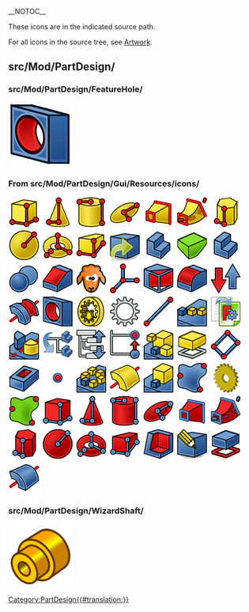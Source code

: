 \_\_NOTOC\_\_  

These icons are in the indicated source path.

For all icons in the source tree, see [Artwork](Artwork.md).

## src/Mod/PartDesign/

### src/Mod/PartDesign/FeatureHole/

 ![](images/PartDesign_Hole.svg ) 

### From src/Mod/PartDesign/Gui/Resources/icons/ 

 <img alt="" src=images/PartDesign_Additive_Box.svg  style="width:64px;"> <img alt="" src=images/PartDesign_Additive_Cone.svg  style="width:64px;"> <img alt="" src=images/PartDesign_Additive_Cylinder.svg  style="width:64px;"> <img alt="" src=images/PartDesign_Additive_Ellipsoid.svg  style="width:64px;"> <img alt="" src=images/PartDesign_Additive_Loft.svg  style="width:64px;"> <img alt="" src=images/PartDesign_Additive_Pipe.svg  style="width:64px;"> <img alt="" src=images/PartDesign_Additive_Prism.svg  style="width:64px;"> <img alt="" src=images/PartDesign_Additive_Sphere.svg  style="width:64px;"> <img alt="" src=images/PartDesign_Additive_Torus.svg  style="width:64px;"> <img alt="" src=images/PartDesign_Additive_Wedge.svg  style="width:64px;"> <img alt="" src=images/PartDesign_BaseFeature.svg  style="width:64px;"> <img alt="" src=images/PartDesign_Body.svg  style="width:64px;"> <img alt="" src=images/PartDesign_Body_old.svg  style="width:64px;"> <img alt="" src=images/PartDesign_Body_Tree.svg  style="width:64px;"> <img alt="" src=images/PartDesign_Boolean.svg  style="width:64px;"> <img alt="" src=images/PartDesign_Chamfer.svg  style="width:64px;"> <img alt="" src=images/PartDesign_Clone.svg  style="width:64px;"> <img alt="" src=images/PartDesign_CoordinateSystem.svg  style="width:64px;"> <img alt="" src=images/PartDesign_Draft.svg  style="width:64px;"> <img alt="" src=images/PartDesign_Fillet.svg  style="width:64px;"> <img alt="" src=images/PartDesign_Flip_Direction.svg  style="width:64px;"> <img alt="" src=images/PartDesign_Groove.svg  style="width:64px;"> <img alt="" src=images/PartDesign_Hole.svg  style="width:64px;"> <img alt="" src=images/PartDesign_InternalExternalGear.svg  style="width:64px;"> <img alt="" src=images/PartDesign_InvoluteGear.svg  style="width:64px;"> <img alt="" src=images/PartDesign_Line.svg  style="width:64px;"> <img alt="" src=images/PartDesign_LinearPattern.svg  style="width:64px;"> <img alt="" src=images/PartDesign_Migrate.svg  style="width:64px;"> <img alt="" src=images/PartDesign_Mirrored.svg  style="width:64px;"> <img alt="" src=images/PartDesign_MoveFeature.svg  style="width:64px;"> <img alt="" src=images/PartDesign_MoveFeatureInTree.svg  style="width:64px;"> <img alt="" src=images/PartDesign_MoveTip.svg  style="width:64px;"> <img alt="" src=images/PartDesign_MultiTransform.svg  style="width:64px;"> <img alt="" src=images/PartDesign_Pad.svg  style="width:64px;"> <img alt="" src=images/PartDesign_Plane.svg  style="width:64px;"> <img alt="" src=images/PartDesign_Pocket.svg  style="width:64px;"> <img alt="" src=images/PartDesign_Point.svg  style="width:64px;"> <img alt="" src=images/PartDesign_PolarPattern.svg  style="width:64px;"> <img alt="" src=images/PartDesign_Revolution.svg  style="width:64px;"> <img alt="" src=images/PartDesign_Scaled.svg  style="width:64px;"> <img alt="" src=images/PartDesign_ShapeBinder.svg  style="width:64px;"> <img alt="" src=images/PartDesign_Sprocket.svg  style="width:64px;"> <img alt="" src=images/PartDesign_SubShapeBinder.svg  style="width:64px;"> <img alt="" src=images/PartDesign_Subtractive_Box.svg  style="width:64px;"> <img alt="" src=images/PartDesign_Subtractive_Cone.svg  style="width:64px;"> <img alt="" src=images/PartDesign_Subtractive_Cylinder.svg  style="width:64px;"> <img alt="" src=images/PartDesign_Subtractive_Ellipsoid.svg  style="width:64px;"> <img alt="" src=images/PartDesign_Subtractive_Loft.svg  style="width:64px;"> <img alt="" src=images/PartDesign_Subtractive_Pipe.svg  style="width:64px;"> <img alt="" src=images/PartDesign_Subtractive_Prism.svg  style="width:64px;"> <img alt="" src=images/PartDesign_Subtractive_Sphere.svg  style="width:64px;"> <img alt="" src=images/PartDesign_Subtractive_Torus.svg  style="width:64px;"> <img alt="" src=images/PartDesign_Subtractive_Wedge.svg  style="width:64px;"> <img alt="" src=images/PartDesign_Thickness.svg  style="width:64px;"> <img alt="" src=images/PartDesignWorkbench.svg  style="width:64px;"> <img alt="" src=images/Tree_PartDesign_Pad.svg  style="width:64px;"> <img alt="" src=images/Tree_PartDesign_Revolution.svg  style="width:64px;"> 

### src/Mod/PartDesign/WizardShaft/

 ![](images/WizardShaft.svg ) 

 

[Category:PartDesign{{\#translation:}}](Category:PartDesign.md)
